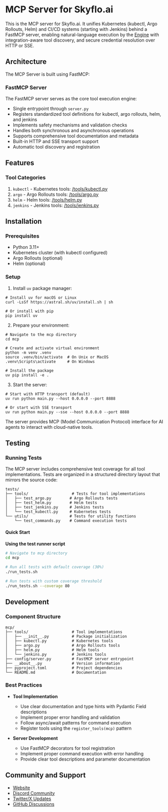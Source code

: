 # MCP Server for Skyflo.ai

This is the MCP server for Skyflo.ai. It unifies Kubernetes (kubectl, Argo Rollouts, Helm) and CI/CD systems (starting with Jenkins) behind a FastMCP server, enabling natural-language execution by the [Engine](../engine) with integration-aware tool discovery, and secure credential resolution over HTTP or SSE.

## Architecture

The MCP Server is built using FastMCP:

### FastMCP Server

The FastMCP server serves as the core tool execution engine:

- Single entrypoint through `server.py`
- Registers standardized tool definitions for kubectl, argo rollouts, helm, and jenkins
- Implements safety mechanisms and validation checks
- Handles both synchronous and asynchronous operations
- Supports comprehensive tool documentation and metadata
- Built-in HTTP and SSE transport support
- Automatic tool discovery and registration

## Features

### Tool Categories

1. `kubectl` - Kubernetes tools: [/tools/kubectl.py](tools/kubectl.py)
2. `argo` - Argo Rollouts tools: [/tools/argo.py](tools/argo.py)
3. `helm` - Helm tools: [/tools/helm.py](tools/helm.py)
4. `jenkins` - Jenkins tools: [/tools/jenkins.py](tools/jenkins.py)

## Installation

### Prerequisites

- Python 3.11+
- Kubernetes cluster (with kubectl configured)
- Argo Rollouts (optional)
- Helm (optional)

### Setup

1. Install `uv` package manager:

```console
# Install uv for macOS or Linux
curl -LsSf https://astral.sh/uv/install.sh | sh

# Or install with pip
pip install uv
```

2. Prepare your environment:

```console
# Navigate to the mcp directory
cd mcp

# Create and activate virtual environment
python -m venv .venv
source .venv/bin/activate  # On Unix or MacOS
.venv\Scripts\activate     # On Windows

# Install the package
uv pip install -e .
```

3. Start the server:

```console
# Start with HTTP transport (default)
uv run python main.py --host 0.0.0.0 --port 8888

# Or start with SSE transport
uv run python main.py --sse --host 0.0.0.0 --port 8888
```

The server provides MCP (Model Communication Protocol) interface for AI agents to interact with cloud-native tools.

## Testing

### Running Tests

The MCP server includes comprehensive test coverage for all tool implementations. Tests are organized in a structured directory layout that mirrors the source code:

```
tests/
├── tools/                   # Tests for tool implementations
│   ├── test_argo.py        # Argo Rollouts tests
│   ├── test_helm.py        # Helm tests
│   ├── test_jenkins.py     # Jenkins tests
│   └── test_kubectl.py     # Kubernetes tests
└── utils/                  # Tests for utility functions
    └── test_commands.py    # Command execution tests
```

#### Quick Start

**Using the test runner script**

```bash
# Navigate to mcp directory
cd mcp

# Run all tests with default coverage (30%)
./run_tests.sh

# Run tests with custom coverage threshold
./run_tests.sh --coverage 80
```

## Development

### Component Structure

```
mcp/
├── tools/                   # Tool implementations
│   ├── __init__.py          # Package initialization
│   ├── kubectl.py           # Kubernetes tools
│   ├── argo.py              # Argo Rollouts tools
│   ├── helm.py              # Helm tools
│   └── jenkins.py           # Jenkins tools
├── config/server.py         # FastMCP server entrypoint
├── __about__.py             # Version information
├── pyproject.toml           # Project dependencies
└── README.md                # Documentation
```

### Best Practices

- **Tool Implementation**

  - Use clear documentation and type hints with Pydantic Field descriptions
  - Implement proper error handling and validation
  - Follow async/await patterns for command execution
  - Register tools using the `register_tools(mcp)` pattern

- **Server Development**
  - Use FastMCP decorators for tool registration
  - Implement proper command execution with error handling
  - Provide clear tool descriptions and parameter documentation

## Community and Support

- [Website](https://skyflo.ai)
- [Discord Community](https://discord.gg/kCFNavMund)
- [Twitter/X Updates](https://x.com/skyflo_ai)
- [GitHub Discussions](https://github.com/skyflo-ai/skyflo/discussions)
